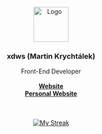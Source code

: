 <br/>
<div align="center">
  <a href="https://www.krychtalek.eu">
    <img src="https://www.krychtalek.link/favicon" alt="Logo" width="80" height="80">
  </a>
  
  <h3 align="center">xdws (Martin Krychtálek)</h3>
<p align="center">Front-End Developer
  <br>
  <br>
  <a href="https://mdmx.lol"><strong>Website</strong></a><br>
    <a href="https://krychtalek.dev"><strong>Personal Website</strong></a>
</div>

<p align="center" style="margin-top:50px;">
  <a href="#">
    <img alt="My Streak" src="https://github-readme-streak-stats.herokuapp.com/?user=minonky&theme=github-dark"/>
</p>
